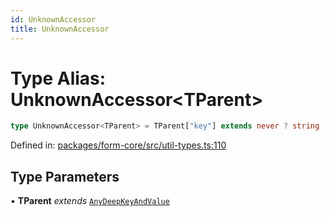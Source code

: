 ```yaml
---
id: UnknownAccessor
title: UnknownAccessor
---
```


<!-- DO NOT EDIT: this page is autogenerated from the type comments -->

# Type Alias: UnknownAccessor\<TParent\>

```ts
type UnknownAccessor<TParent> = TParent["key"] extends never ? string : `${TParent["key"]}.${string}`;
```

Defined in: [packages/form-core/src/util-types.ts:110](https://github.com/TanStack/form/blob/main/packages/form-core/src/util-types.ts#L110)

## Type Parameters

• **TParent** *extends* [`AnyDeepKeyAndValue`](../interfaces/anydeepkeyandvalue.md)
